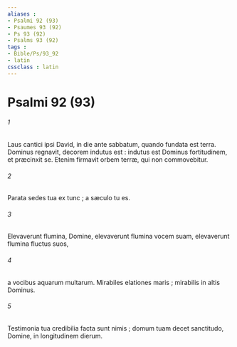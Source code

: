 ```yaml
---
aliases : 
- Psalmi 92 (93)
- Psaumes 93 (92)
- Ps 93 (92)
- Psalms 93 (92)
tags : 
- Bible/Ps/93_92
- latin
cssclass : latin
---
```


# Psalmi 92 (93)

###### 1
Laus cantici ipsi David, in die ante sabbatum, quando fundata est terra. Dominus regnavit, decorem indutus est : indutus est Dominus fortitudinem, et præcinxit se. Etenim firmavit orbem terræ, qui non commovebitur.
###### 2
Parata sedes tua ex tunc ; a sæculo tu es.
###### 3
Elevaverunt flumina, Domine, elevaverunt flumina vocem suam, elevaverunt flumina fluctus suos,
###### 4
a vocibus aquarum multarum. Mirabiles elationes maris ; mirabilis in altis Dominus.
###### 5
Testimonia tua credibilia facta sunt nimis ; domum tuam decet sanctitudo, Domine, in longitudinem dierum.
